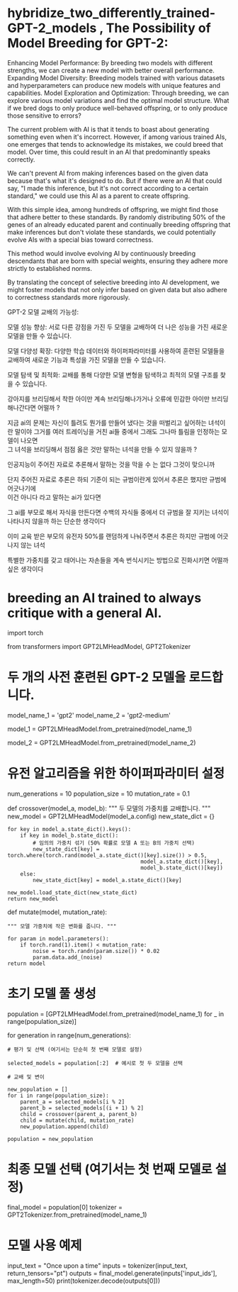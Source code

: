 # hybridize_two_differently_trained-GPT-2_models , The Possibility of Model Breeding for GPT-2:

Enhancing Model Performance: By breeding two models with different strengths, we can create a new model with better overall performance.
Expanding Model Diversity: Breeding models trained with various datasets and hyperparameters can produce new models with unique features and capabilities.
Model Exploration and Optimization: Through breeding, we can explore various model variations and find the optimal model structure.
What if we bred dogs to only produce well-behaved offspring, or to only produce those sensitive to errors?

The current problem with AI is that it tends to boast about generating something even when it's incorrect. However, if among various trained AIs, one emerges that tends to acknowledge its mistakes, we could breed that model. Over time, this could result in an AI that predominantly speaks correctly.

We can't prevent AI from making inferences based on the given data because that's what it's designed to do. But if there were an AI that could say, "I made this inference, but it's not correct according to a certain standard," we could use this AI as a parent to create offspring.

With this simple idea, among hundreds of offspring, we might find those that adhere better to these standards. By randomly distributing 50% of the genes of an already educated parent and continually breeding offspring that make inferences but don't violate these standards, we could potentially evolve AIs with a special bias toward correctness.

This method would involve evolving AI by continuously breeding descendants that are born with special weights, ensuring they adhere more strictly to established norms.

By translating the concept of selective breeding into AI development, we might foster models that not only infer based on given data but also adhere to correctness standards more rigorously.


GPT-2 모델 교배의 가능성:

모델 성능 향상: 서로 다른 강점을 가진 두 모델을 교배하여 더 나은 성능을 가진 새로운 모델을 만들 수 있습니다.

모델 다양성 확장: 다양한 학습 데이터와 하이퍼파라미터를 사용하여 훈련된 모델들을 교배하여 새로운 기능과 특성을 가진 모델을 만들 수 있습니다.

모델 탐색 및 최적화: 교배를 통해 다양한 모델 변형을 탐색하고 최적의 모델 구조를 찾을 수 있습니다.



강아지를 브리딩해서  착한 아이만  계속 브리딩해나가거나 
오류에 민감한 아이만 브리딩 해나간다면   어떨까  ?  

지금 ai의 문제는 자신이 틀려도 뭔가를 만들어 냈다는 것을 떠벌리고 싶어하는 녀석이란 말이야 
그거를  여러 트레이닝을 거친  ai들 중에서  그래도 그나마 틀림을 인정하는 모델이 나오면  
그 녀석을 브리딩해서  점점 옳은 것만 말하는 녀석을 만들 수 있지 않을까 ? 

인공지능이  주어진 자료로 추론해서 말하는 것을 막을 수 는 없다  그것이 맞으니까  

단지 주어진 자료로 추론은 하되  기준이 되는 규범이란게 있어서 추론은 했지만 규범에 어긋나기에  
이건 아니다 라고 말하는 ai가 있다면 

그 ai를 부모로 해서 자식을 만든다면 
수백의 자식들 중에서  더 규범을 잘 지키는 녀석이 나타나지 않을까 하는 단순한 생각이다  

이미 교육 받은 부모의 유전자 50%를 랜덤하게 나눠주면서  추론은 하지만 규범에 어긋나지 않는 녀석 

특별한 가중치를 갖고 태어나는 자손들을 계속 번식시키는 방법으로  진화시키면 어떨까 싶은 생각이다  



# breeding an AI trained to always critique with a general AI.





import torch

from transformers import GPT2LMHeadModel, GPT2Tokenizer


# 두 개의 사전 훈련된 GPT-2 모델을 로드합니다.
model_name_1 = 'gpt2'
model_name_2 = 'gpt2-medium'

model_1 = GPT2LMHeadModel.from_pretrained(model_name_1)

model_2 = GPT2LMHeadModel.from_pretrained(model_name_2)

# 유전 알고리즘을 위한 하이퍼파라미터 설정
num_generations = 10
population_size = 10
mutation_rate = 0.1

def crossover(model_a, model_b):
    """ 두 모델의 가중치를 교배합니다. """
    new_model = GPT2LMHeadModel(model_a.config)
    new_state_dict = {}

    for key in model_a.state_dict().keys():
        if key in model_b.state_dict():
            # 임의의 가중치 섞기 (50% 확률로 모델 A 또는 B의 가중치 선택)
            new_state_dict[key] = torch.where(torch.rand(model_a.state_dict()[key].size()) > 0.5,
                                              model_a.state_dict()[key],
                                              model_b.state_dict()[key])
        else:
            new_state_dict[key] = model_a.state_dict()[key]
    
    new_model.load_state_dict(new_state_dict)
    return new_model

def mutate(model, mutation_rate):

    """ 모델 가중치에 작은 변화를 줍니다. """
    
    for param in model.parameters():
        if torch.rand(1).item() < mutation_rate:
            noise = torch.randn(param.size()) * 0.02
            param.data.add_(noise)
    return model

# 초기 모델 풀 생성
population = [GPT2LMHeadModel.from_pretrained(model_name_1) for _ in range(population_size)]

for generation in range(num_generations):

    # 평가 및 선택 (여기서는 단순히 첫 번째 모델로 설정)
    
    selected_models = population[:2]  # 예시로 첫 두 모델을 선택

    # 교배 및 변이
    
    new_population = []
    for i in range(population_size):
        parent_a = selected_models[i % 2]
        parent_b = selected_models[(i + 1) % 2]
        child = crossover(parent_a, parent_b)
        child = mutate(child, mutation_rate)
        new_population.append(child)

    population = new_population

# 최종 모델 선택 (여기서는 첫 번째 모델로 설정)
final_model = population[0]
tokenizer = GPT2Tokenizer.from_pretrained(model_name_1)

# 모델 사용 예제
input_text = "Once upon a time"
inputs = tokenizer(input_text, return_tensors="pt")
outputs = final_model.generate(inputs['input_ids'], max_length=50)
print(tokenizer.decode(outputs[0]))


